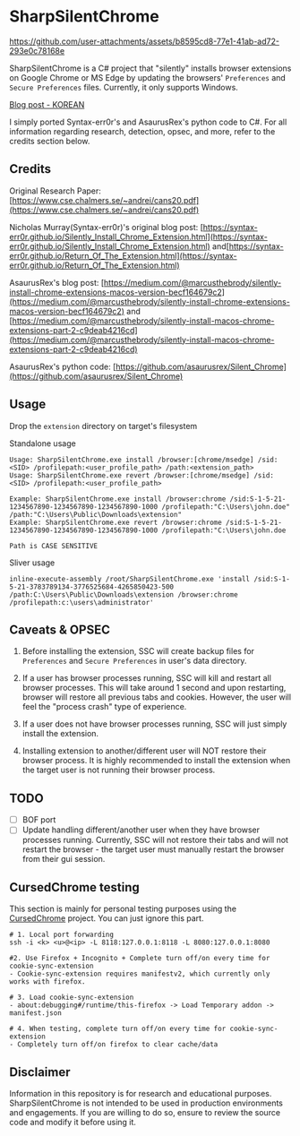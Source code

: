 # SharpSilentChrome 

https://github.com/user-attachments/assets/b8595cd8-77e1-41ab-ad72-293e0c78168e

SharpSilentChrome is a C# project that "silently" installs browser extensions on Google Chrome or MS Edge by updating the browsers' `Preferences` and `Secure Preferences` files. Currently, it only supports Windows. 

[Blog post - KOREAN](https://blog.sunggwanchoi.com/kor-introducing-sharpsilentchrome/)

I simply ported Syntax-err0r's and AsaurusRex's python code to C#. For all information regarding research, detection, opsec, and more, refer to the credits section below. 

## Credits 

Original Research Paper: [https://www.cse.chalmers.se/~andrei/cans20.pdf](https://www.cse.chalmers.se/~andrei/cans20.pdf)

Nicholas Murray(Syntax-err0r)'s original blog post: [https://syntax-err0r.github.io/Silently_Install_Chrome_Extension.html](https://syntax-err0r.github.io/Silently_Install_Chrome_Extension.html) and[https://syntax-err0r.github.io/Return_Of_The_Extension.html](https://syntax-err0r.github.io/Return_Of_The_Extension.html)

AsaurusRex's blog post: [https://medium.com/@marcusthebrody/silently-install-chrome-extensions-macos-version-becf164679c2](https://medium.com/@marcusthebrody/silently-install-chrome-extensions-macos-version-becf164679c2) and [https://medium.com/@marcusthebrody/silently-install-macos-chrome-extensions-part-2-c9deab4216cd](https://medium.com/@marcusthebrody/silently-install-macos-chrome-extensions-part-2-c9deab4216cd)

AsaurusRex's python code: [https://github.com/asaurusrex/Silent_Chrome](https://github.com/asaurusrex/Silent_Chrome)

## Usage 

Drop the `extension` directory on target's filesystem 

Standalone usage 
```
Usage: SharpSilentChrome.exe install /browser:[chrome/msedge] /sid:<SID> /profilepath:<user_profile_path> /path:<extension_path>
Usage: SharpSilentChrome.exe revert /browser:[chrome/msedge] /sid:<SID> /profilepath:<user_profile_path>

Example: SharpSilentChrome.exe install /browser:chrome /sid:S-1-5-21-1234567890-1234567890-1234567890-1000 /profilepath:"C:\Users\john.doe" /path:"C:\Users\Public\Downloads\extension"
Example: SharpSilentChrome.exe revert /browser:chrome /sid:S-1-5-21-1234567890-1234567890-1234567890-1000 /profilepath:"C:\Users\john.doe

Path is CASE SENSITIVE
```

Sliver usage 
```
inline-execute-assembly /root/SharpSilentChrome.exe 'install /sid:S-1-5-21-3783789134-3776525684-4265850423-500 /path:C:\Users\Public\Downloads\extension /browser:chrome /profilepath:c:\users\administrator'
```

## Caveats & OPSEC  

1. Before installing the extension, SSC will create backup files for `Preferences` and `Secure Preferences` in user's data directory. 

2. If a user has browser processes running, SSC will kill and restart all browser processes. This will take around 1 second and upon restarting, browser will restore all previous tabs and cookies. However, the user will feel the "process crash" type of experience. 

3. If a user does not have browser processes running, SSC will just simply install the extension. 

4. Installing extension to another/different user will NOT restore their browser process. It is highly recommended to install the extension when the target user is not running their browser process. 

## TODO 

- [ ] BOF port 
- [ ] Update handling different/another user when they have browser processes running. Currently, SSC will not restore their tabs and will not restart the browser - the target user must manually restart the browser from their gui session. 

## CursedChrome testing 
This section is mainly for personal testing purposes using the [CursedChrome](https://github.com/mandatoryprogrammer/CursedChrome) project. You can just ignore this part. 
```
# 1. Local port forwarding
ssh -i <k> <u>@<ip> -L 8118:127.0.0.1:8118 -L 8080:127.0.0.1:8080

#2. Use Firefox + Incognito + Complete turn off/on every time for cookie-sync-extension 
- Cookie-sync-extension requires manifestv2, which currently only works with firefox. 

# 3. Load cookie-sync-extension 
- about:debugging#/runtime/this-firefox -> Load Temporary addon -> manifest.json 

# 4. When testing, complete turn off/on every time for cookie-sync-extension 
- Completely turn off/on firefox to clear cache/data 
```

## Disclaimer 

Information in this repository is for research and educational purposes. SharpSilentChrome is not intended to be used in production environments and engagements. If you are willing to do so, ensure to review the source code and modify it before using it. 
